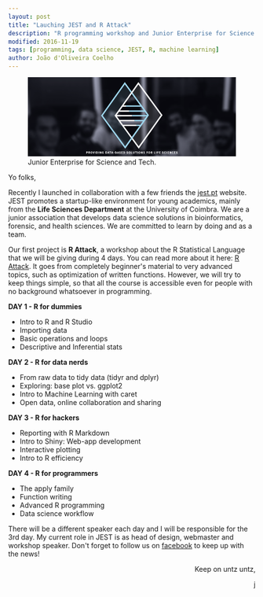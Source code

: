 ```yaml
---
layout: post
title: "Lauching JEST and R Attack"
description: "R programming workshop and Junior Enterprise for Science and Tech"
modified: 2016-11-19
tags: [programming, data science, JEST, R, machine learning]
author: João d'Oliveira Coelho
---
```


<figure>
	<a href="http://jest.pt" target = "_blank"><img src="/images/jestPTcover3.png" alt="JEST Team."></a>
	<figcaption>Junior Enterprise for Science and Tech.</figcaption>
</figure>

Yo folks,

Recently I launched in collaboration with a few friends the <a href = "http://jest.pt" target = "_blank">jest.pt</a> website. JEST promotes a startup-like environment for young academics, mainly from the **Life Sciences Department** at the University of Coimbra. We are a junior association that develops data science solutions in bioinformatics, forensic, and health sciences. We are committed to learn by doing and as a team.

Our first project is **R Attack**, a workshop about the R Statistical Language that we will be giving during 4 days. You can read more about it here: <a href = "http://jest.pt/2016/11/01/R.html" target = "_blank">R Attack</a>. It goes from completely beginner's material to very advanced topics, such as optimization of written functions. However, we will try to keep things simple, so that all the course is accessible even for people with no background whatsoever in programming.

**DAY 1 - R for dummies**

* Intro to R and R Studio
* Importing data
* Basic operations and loops
* Descriptive and Inferential stats

**DAY 2 - R for data nerds**

* From raw data to tidy data (tidyr and dplyr)
* Exploring: base plot vs. ggplot2
* Intro to Machine Learning with caret
* Open data, online collaboration and sharing

**DAY 3 - R for hackers**

* Reporting with R Markdown
* Intro to Shiny: Web-app development
* Interactive plotting
* Intro to R efficiency

**DAY 4 - R for programmers**

* The apply family
* Function writing
* Advanced R programming
* Data science workflow

There will be a different speaker each day and I will be responsible for the 3rd day. My current role in JEST is as head of design, webmaster and workshop speaker.
Don't forget to follow us on <a href = "https://www.facebook.com/UC.JEST/" target = "_blank">facebook</a> to keep up with the news!

<p align = "right">
	Keep on untz untz,
</p>
<p align = "right">
	j
</p>
